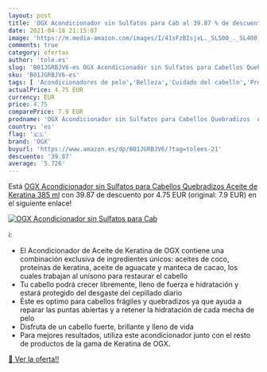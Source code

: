 ```yaml
---
layout: post
title: 'OGX Acondicionador sin Sulfatos para Cab al 39.87 % de descuento'
date: 2021-04-18 21:15:07
image: 'https://m.media-amazon.com/images/I/41sFzBIsjxL._SL500_._SL400_.jpg'
comments: true
category: ofertas
author: 'tole.es'
slug: 'B01JGRBJV6-es OGX Acondicionador sin Sulfatos para Cabellos Quebradizos...'
sku: 'B01JGRBJV6-es'
tags: [ 'Acondicionadores de pelo','Belleza','Cuidado del cabello','Productos para el cuidado del cabello','acondicionador','ogx', ]
actualPrice: 4.75 EUR
currency: EUR
price: 4.75
comparePrice: 7.9 EUR
prodname: 'OGX Acondicionador sin Sulfatos para Cabellos Quebradizos  Aceite de Keratina  385 ml'
country: 'es'
flag: '🇪🇸'
brand: 'OGX'
buyurl: 'https://www.amazon.es/dp/B01JGRBJV6/?tag=tolees-21'
descuento: '39.87'
average: '5.726'
---
```


Está [OGX Acondicionador sin Sulfatos para Cabellos Quebradizos  Aceite de Keratina  385 ml](https://www.amazon.es/dp/B01JGRBJV6/?tag=tolees-21) con 39.87 de descuento por 4.75 EUR (original: 7.9 EUR) en el siguiente enlace!

[![OGX Acondicionador sin Sulfatos para Cab](https://m.media-amazon.com/images/I/41sFzBIsjxL._SL500_._SL400_.jpg)](https://www.amazon.es/dp/B01JGRBJV6/?tag=tolees-21)

ℹ️:

- El Acondicionador de Aceite de Keratina de OGX contiene una combinación exclusiva de ingredientes únicos: aceites de coco, proteínas de keratina, aceite de aguacate y manteca de cacao, los cuales trabajan al unísono para restaurar el cabello
- Tu cabello podrá crecer libremente, lleno de fuerza e hidratación y estará protegido del desgaste del cepillado diario
- Éste es optimo para cabellos frágiles y quebradizos ya que ayuda a reparar las puntas abiertas y a retener la hidratación de cada mecha de pelo
- Disfruta de un cabello fuerte, brillante y lleno de vida
- Para mejores resultados, utiliza este acondicionador junto con el resto de productos de la gama de Keratina de OGX.

[🛒 Ver la oferta!!](https://www.amazon.es/dp/B01JGRBJV6/?tag=tolees-21)
